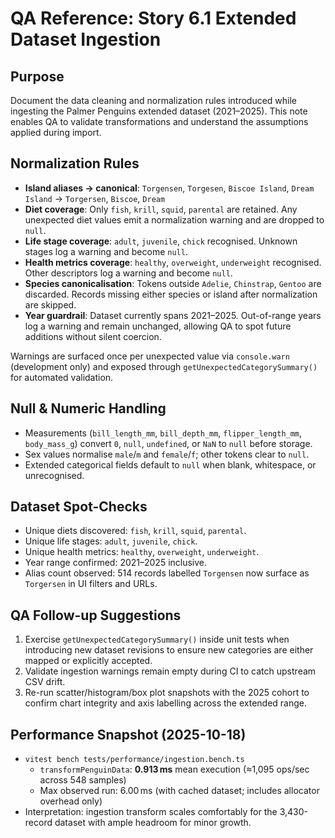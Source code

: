 # QA Reference: Story 6.1 Extended Dataset Ingestion

## Purpose

Document the data cleaning and normalization rules introduced while ingesting the Palmer Penguins extended dataset (2021–2025). This note enables QA to validate transformations and understand the assumptions applied during import.

## Normalization Rules

- **Island aliases → canonical**: `Torgensen`, `Torgesen`, `Biscoe Island`, `Dream Island` → `Torgersen`, `Biscoe`, `Dream`
- **Diet coverage**: Only `fish`, `krill`, `squid`, `parental` are retained. Any unexpected diet values emit a normalization warning and are dropped to `null`.
- **Life stage coverage**: `adult`, `juvenile`, `chick` recognised. Unknown stages log a warning and become `null`.
- **Health metrics coverage**: `healthy`, `overweight`, `underweight` recognised. Other descriptors log a warning and become `null`.
- **Species canonicalisation**: Tokens outside `Adelie`, `Chinstrap`, `Gentoo` are discarded. Records missing either species or island after normalization are skipped.
- **Year guardrail**: Dataset currently spans 2021–2025. Out-of-range years log a warning and remain unchanged, allowing QA to spot future additions without silent coercion.

Warnings are surfaced once per unexpected value via `console.warn` (development only) and exposed through `getUnexpectedCategorySummary()` for automated validation.

## Null & Numeric Handling

- Measurements (`bill_length_mm`, `bill_depth_mm`, `flipper_length_mm`, `body_mass_g`) convert `0`, `null`, `undefined`, or `NaN` to `null` before storage.
- Sex values normalise `male`/`m` and `female`/`f`; other tokens clear to `null`.
- Extended categorical fields default to `null` when blank, whitespace, or unrecognised.

## Dataset Spot-Checks

- Unique diets discovered: `fish`, `krill`, `squid`, `parental`.
- Unique life stages: `adult`, `juvenile`, `chick`.
- Unique health metrics: `healthy`, `overweight`, `underweight`.
- Year range confirmed: 2021–2025 inclusive.
- Alias count observed: 514 records labelled `Torgensen` now surface as `Torgersen` in UI filters and URLs.

## QA Follow-up Suggestions

1. Exercise `getUnexpectedCategorySummary()` inside unit tests when introducing new dataset revisions to ensure new categories are either mapped or explicitly accepted.
2. Validate ingestion warnings remain empty during CI to catch upstream CSV drift.
3. Re-run scatter/histogram/box plot snapshots with the 2025 cohort to confirm chart integrity and axis labelling across the extended range.

## Performance Snapshot (2025-10-18)

- `vitest bench tests/performance/ingestion.bench.ts`
  - `transformPenguinData`: **0.913 ms** mean execution (≈1,095 ops/sec across 548 samples)
  - Max observed run: 6.00 ms (with cached dataset; includes allocator overhead only)
- Interpretation: ingestion transform scales comfortably for the 3,430-record dataset with ample headroom for minor growth.
